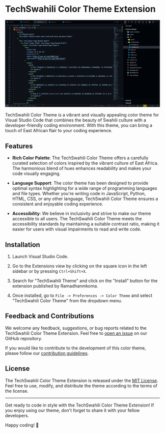# TechSwahili Color Theme Extension

![TechSwahili Color Theme](winter-is-back.png)

TechSwahili Color Theme is a vibrant and visually appealing color theme for Visual Studio Code that combines the beauty of Swahili culture with a developer-friendly coding environment. With this theme, you can bring a touch of East African flair to your coding experience.

## Features

- **Rich Color Palette**: The TechSwahili Color Theme offers a carefully curated selection of colors inspired by the vibrant culture of East Africa. The harmonious blend of hues enhances readability and makes your code visually engaging.

- **Language Support**: The color theme has been designed to provide optimal syntax highlighting for a wide range of programming languages and file types. Whether you're writing code in JavaScript, Python, HTML, CSS, or any other language, TechSwahili Color Theme ensures a consistent and enjoyable coding experience.

- **Accessibility**: We believe in inclusivity and strive to make our theme accessible to all users. The TechSwahili Color Theme meets the accessibility standards by maintaining a suitable contrast ratio, making it easier for users with visual impairments to read and write code.

## Installation

1. Launch Visual Studio Code.

2. Go to the Extensions view by clicking on the square icon in the left sidebar or by pressing `Ctrl+Shift+X`.

3. Search for "TechSwahili Theme" and click on the "Install" button for the extension published by Ramadhanmkoma.

4. Once installed, go to `File -> Preferences -> Color Theme` and select "TechSwahili Color Theme" from the dropdown menu.

## Feedback and Contributions

We welcome any feedback, suggestions, or bug reports related to the TechSwahili Color Theme Extension. Feel free to [open an issue](https://github.com/Ramadhanmkoma/VSCode-Color-Theme-Extension) on our GitHub repository.

If you would like to contribute to the development of this color theme, please follow our [contribution guidelines](CONTRIBUTING.md).

## License

The TechSwahili Color Theme Extension is released under the [MIT License](LICENSE.md). Feel free to use, modify, and distribute the theme according to the terms of the license.

---

Get ready to code in style with the TechSwahili Color Theme Extension! If you enjoy using our theme, don't forget to share it with your fellow developers.

Happy coding! 🚀
